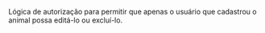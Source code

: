 
Lógica de autorização para permitir que apenas o usuário que cadastrou o animal possa editá-lo ou excluí-lo.
